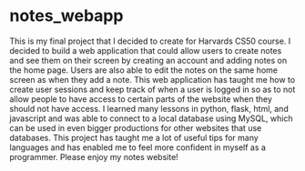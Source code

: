 # notes_webapp
This is my final project that I decided to create for Harvards CS50 course. I decided to build a web application that could allow users to create notes and see them on their screen by creating an account and adding notes on the home page. Users are also able to edit the notes on the same home screen as when they add a note. This web application has taught me how to create user sessions and keep track of when a user is logged in so as to not allow people to have access to certain parts of the website when they should not have access. I learned many lessons in python, flask, html, and javascript and was able to connect to a local database using MySQL, which can be used in even bigger productions for other websites that use databases. This project has taught me a lot of useful tips for many languages and has enabled me to feel more confident in myself as a programmer. Please enjoy my notes website!
